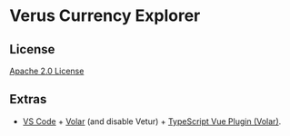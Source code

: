 # Verus Currency Explorer

## License
[Apache 2.0 License](https://www.apache.org/licenses/LICENSE-2.0.txt)

## Extras
- [VS Code](https://code.visualstudio.com/) + [Volar](https://marketplace.visualstudio.com/items?itemName=Vue.volar) (and disable Vetur) + [TypeScript Vue Plugin (Volar)](https://marketplace.visualstudio.com/items?itemName=Vue.vscode-typescript-vue-plugin).
